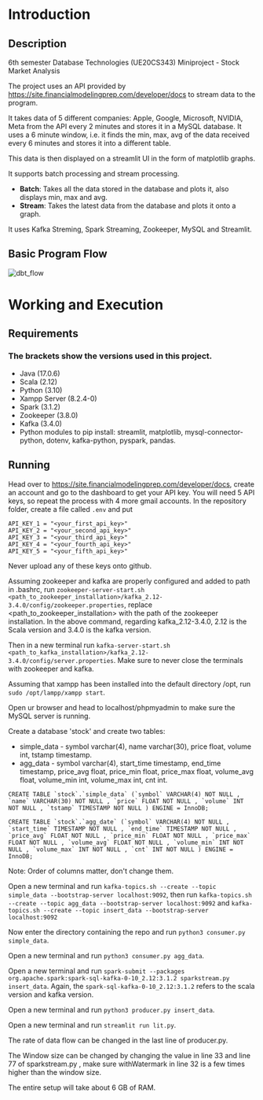 # Introduction
## Description
6th semester Database Technologies (UE20CS343) Miniproject - Stock Market Analysis

The project uses an API provided by https://site.financialmodelingprep.com/developer/docs to stream data to the program.

It takes data of 5 different companies: Apple, Google, Microsoft, NVIDIA, Meta from the API every 2 minutes and stores it in a MySQL database. It uses a 6 minute window, i.e. it finds the min, max, avg of the data received every 6 minutes and stores it into a different table.

This data is then displayed on a streamlit UI in the form of matplotlib graphs. 

It supports batch processing and stream processing.
* <b> Batch</b>: Takes all the data stored in the database and plots it, also displays min, max and avg.
* <b>Stream</b>: Takes the latest data from the database and plots it onto a graph.

It uses Kafka Streming, Spark Streaming, Zookeeper, MySQL and Streamlit.

## Basic Program Flow

![dbt_flow](https://user-images.githubusercontent.com/52106611/234940036-0af22331-98e1-4873-a20b-d92e6bbc9326.png)

# Working and Execution

## Requirements
### The brackets show the versions used in this project.
* Java (17.0.6)
* Scala (2.12)
* Python (3.10)
* Xampp Server (8.2.4-0)
* Spark (3.1.2)
* Zookeeper (3.8.0)
* Kafka (3.4.0)
* Python modules to pip install: streamlit, matplotlib, mysql-connector-python, dotenv, kafka-python, pyspark, pandas.

## Running

Head over to https://site.financialmodelingprep.com/developer/docs, create an account and go to the dashboard to get your API key. You will need 5 API keys, so repeat the process with 4 more gmail accounts. 
In the repository folder, create a file called `.env` and put
```
API_KEY_1 = "<your_first_api_key>"
API_KEY_2 = "<your_second_api_key>"
API_KEY_3 = "<your_third_api_key>"
API_KEY_4 = "<your_fourth_api_key>"
API_KEY_5 = "<your_fifth_api_key>"
```

Never upload any of these keys onto github.

Assuming zookeeper and kafka are properly configured and added to path in .bashrc, run `zookeeper-server-start.sh <path_to_zookeeper_installation>/kafka_2.12-3.4.0/config/zookeeper.properties`, replace <path_to_zookeeper_installation> with the path of the zookeeper installation. In the above command, regarding kafka_2.12-3.4.0, 2.12 is the Scala version and 3.4.0 is the kafka version.

Then in a new terminal run `kafka-server-start.sh <path_to_kafka_installation>/kafka_2.12-3.4.0/config/server.properties`. 
Make sure to never close the terminals with zookeeper and kafka.

Assuming that xampp has been installed into the default directory /opt, run `sudo /opt/lampp/xampp start`.

Open ur browser and head to localhost/phpmyadmin to make sure the MySQL server is running.

Create a database 'stock' and create two tables:
* simple_data - symbol varchar(4), name varchar(30), price float, volume int, tstamp timestamp.
* agg_data - symbol varchar(4), start_time timestamp, end_time timestamp, price_avg float, price_min float, price_max float, volume_avg float, volume_min int, volume_max int, cnt int.

```
CREATE TABLE `stock`.`simple_data` (`symbol` VARCHAR(4) NOT NULL , `name` VARCHAR(30) NOT NULL , `price` FLOAT NOT NULL , `volume` INT NOT NULL , `tstamp` TIMESTAMP NOT NULL ) ENGINE = InnoDB; 

CREATE TABLE `stock`.`agg_date` (`symbol` VARCHAR(4) NOT NULL , `start_time` TIMESTAMP NOT NULL , `end_time` TIMESTAMP NOT NULL , `price_avg` FLOAT NOT NULL , `price_min` FLOAT NOT NULL , `price_max` FLOAT NOT NULL , `volume_avg` FLOAT NOT NULL , `volume_min` INT NOT NULL , `volume_max` INT NOT NULL , `cnt` INT NOT NULL ) ENGINE = InnoDB; 
```
Note: Order of columns matter, don't change them.

Open a new terminal and run `kafka-topics.sh --create --topic simple_data --bootstrap-server localhost:9092`, then run `kafka-topics.sh --create --topic agg_data --bootstrap-server localhost:9092` and `kafka-topics.sh --create --topic insert_data --bootstrap-server localhost:9092`

Now enter the directory containing the repo and run `python3 consumer.py simple_data`.

Open a new terminal and run `python3 consumer.py agg_data`.

Open a new terminal and run `spark-submit --packages org.apache.spark:spark-sql-kafka-0-10_2.12:3.1.2 sparkstream.py insert_data`. Again, the `spark-sql-kafka-0-10_2.12:3.1.2` refers to the scala version and kafka version. 

Open a new terminal and run `python3 producer.py insert_data`.

Open a new terminal and run `streamlit run lit.py`.

The rate of data flow can be changed in the last line of producer.py.

The Window size can be changed by changing the value in line 33 and line 77 of sparkstream.py , make sure withWatermark in line 32 is a few times higher than the window size.

The entire setup will take about 6 GB of RAM.

